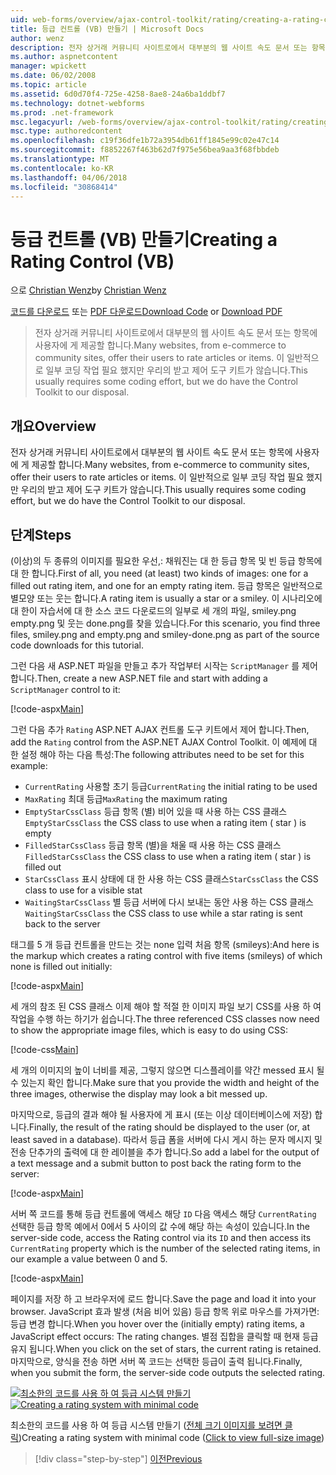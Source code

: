 ```yaml
---
uid: web-forms/overview/ajax-control-toolkit/rating/creating-a-rating-control-vb
title: 등급 컨트롤 (VB) 만들기 | Microsoft Docs
author: wenz
description: 전자 상거래 커뮤니티 사이트로에서 대부분의 웹 사이트 속도 문서 또는 항목에 사용자에 게 제공할 합니다. 이 일반적으로 일부 코딩 작업 필요 하지만 대 한는 중...
ms.author: aspnetcontent
manager: wpickett
ms.date: 06/02/2008
ms.topic: article
ms.assetid: 6d0d70f4-725e-4258-8ae8-24a6ba1ddbf7
ms.technology: dotnet-webforms
ms.prod: .net-framework
msc.legacyurl: /web-forms/overview/ajax-control-toolkit/rating/creating-a-rating-control-vb
msc.type: authoredcontent
ms.openlocfilehash: c19f36dfe1b72a3954db61ff1845e99c02e47c14
ms.sourcegitcommit: f8852267f463b62d7f975e56bea9aa3f68fbbdeb
ms.translationtype: MT
ms.contentlocale: ko-KR
ms.lasthandoff: 04/06/2018
ms.locfileid: "30868414"
---
```

<a name="creating-a-rating-control-vb"></a><span data-ttu-id="03459-104">등급 컨트롤 (VB) 만들기</span><span class="sxs-lookup"><span data-stu-id="03459-104">Creating a Rating Control (VB)</span></span>
====================
<span data-ttu-id="03459-105">으로 [Christian Wenz](https://github.com/wenz)</span><span class="sxs-lookup"><span data-stu-id="03459-105">by [Christian Wenz](https://github.com/wenz)</span></span>

<span data-ttu-id="03459-106">[코드를 다운로드](http://download.microsoft.com/download/9/3/f/93f8daea-bebd-4821-833b-95205389c7d0/rating0.vb.zip) 또는 [PDF 다운로드](http://download.microsoft.com/download/2/d/c/2dc10e34-6983-41d4-9c08-f78f5387d32b/rating0VB.pdf)</span><span class="sxs-lookup"><span data-stu-id="03459-106">[Download Code](http://download.microsoft.com/download/9/3/f/93f8daea-bebd-4821-833b-95205389c7d0/rating0.vb.zip) or [Download PDF](http://download.microsoft.com/download/2/d/c/2dc10e34-6983-41d4-9c08-f78f5387d32b/rating0VB.pdf)</span></span>

> <span data-ttu-id="03459-107">전자 상거래 커뮤니티 사이트로에서 대부분의 웹 사이트 속도 문서 또는 항목에 사용자에 게 제공할 합니다.</span><span class="sxs-lookup"><span data-stu-id="03459-107">Many websites, from e-commerce to community sites, offer their users to rate articles or items.</span></span> <span data-ttu-id="03459-108">이 일반적으로 일부 코딩 작업 필요 했지만 우리의 받고 제어 도구 키트가 않습니다.</span><span class="sxs-lookup"><span data-stu-id="03459-108">This usually requires some coding effort, but we do have the Control Toolkit to our disposal.</span></span>


## <a name="overview"></a><span data-ttu-id="03459-109">개요</span><span class="sxs-lookup"><span data-stu-id="03459-109">Overview</span></span>

<span data-ttu-id="03459-110">전자 상거래 커뮤니티 사이트로에서 대부분의 웹 사이트 속도 문서 또는 항목에 사용자에 게 제공할 합니다.</span><span class="sxs-lookup"><span data-stu-id="03459-110">Many websites, from e-commerce to community sites, offer their users to rate articles or items.</span></span> <span data-ttu-id="03459-111">이 일반적으로 일부 코딩 작업 필요 했지만 우리의 받고 제어 도구 키트가 않습니다.</span><span class="sxs-lookup"><span data-stu-id="03459-111">This usually requires some coding effort, but we do have the Control Toolkit to our disposal.</span></span>

## <a name="steps"></a><span data-ttu-id="03459-112">단계</span><span class="sxs-lookup"><span data-stu-id="03459-112">Steps</span></span>

<span data-ttu-id="03459-113">(이상)의 두 종류의 이미지를 필요한 우선,: 채워진는 대 한 등급 항목 및 빈 등급 항목에 대 한 합니다.</span><span class="sxs-lookup"><span data-stu-id="03459-113">First of all, you need (at least) two kinds of images: one for a filled out rating item, and one for an empty rating item.</span></span> <span data-ttu-id="03459-114">등급 항목은 일반적으로 별모양 또는 웃는 합니다.</span><span class="sxs-lookup"><span data-stu-id="03459-114">A rating item is usually a star or a smiley.</span></span> <span data-ttu-id="03459-115">이 시나리오에 대 한이 자습서에 대 한 소스 코드 다운로드의 일부로 세 개의 파일, smiley.png empty.png 및 웃는 done.png를 찾을 있습니다.</span><span class="sxs-lookup"><span data-stu-id="03459-115">For this scenario, you find three files, smiley.png and empty.png and smiley-done.png as part of the source code downloads for this tutorial.</span></span>

<span data-ttu-id="03459-116">그런 다음 새 ASP.NET 파일을 만들고 추가 작업부터 시작는 `ScriptManager` 를 제어 합니다.</span><span class="sxs-lookup"><span data-stu-id="03459-116">Then, create a new ASP.NET file and start with adding a `ScriptManager` control to it:</span></span>

[!code-aspx[Main](creating-a-rating-control-vb/samples/sample1.aspx)]

<span data-ttu-id="03459-117">그런 다음 추가 `Rating` ASP.NET AJAX 컨트롤 도구 키트에서 제어 합니다.</span><span class="sxs-lookup"><span data-stu-id="03459-117">Then, add the `Rating` control from the ASP.NET AJAX Control Toolkit.</span></span> <span data-ttu-id="03459-118">이 예제에 대 한 설정 해야 하는 다음 특성:</span><span class="sxs-lookup"><span data-stu-id="03459-118">The following attributes need to be set for this example:</span></span>

- <span data-ttu-id="03459-119">`CurrentRating` 사용할 초기 등급</span><span class="sxs-lookup"><span data-stu-id="03459-119">`CurrentRating` the initial rating to be used</span></span>
- <span data-ttu-id="03459-120">`MaxRating` 최대 등급</span><span class="sxs-lookup"><span data-stu-id="03459-120">`MaxRating` the maximum rating</span></span>
- <span data-ttu-id="03459-121">`EmptyStarCssClass` 등급 항목 (별) 비어 있을 때 사용 하는 CSS 클래스</span><span class="sxs-lookup"><span data-stu-id="03459-121">`EmptyStarCssClass` the CSS class to use when a rating item ( star ) is empty</span></span>
- <span data-ttu-id="03459-122">`FilledStarCssClass` 등급 항목 (별)을 채울 때 사용 하는 CSS 클래스</span><span class="sxs-lookup"><span data-stu-id="03459-122">`FilledStarCssClass` the CSS class to use when a rating item ( star ) is filled out</span></span>
- <span data-ttu-id="03459-123">`StarCssClass` 표시 상태에 대 한 사용 하는 CSS 클래스</span><span class="sxs-lookup"><span data-stu-id="03459-123">`StarCssClass` the CSS class to use for a visible stat</span></span>
- <span data-ttu-id="03459-124">`WaitingStarCssClass` 별 등급 서버에 다시 보내는 동안 사용 하는 CSS 클래스</span><span class="sxs-lookup"><span data-stu-id="03459-124">`WaitingStarCssClass` the CSS class to use while a star rating is sent back to the server</span></span>

<span data-ttu-id="03459-125">태그를 5 개 등급 컨트롤을 만드는 것는 none 입력 처음 항목 (smileys):</span><span class="sxs-lookup"><span data-stu-id="03459-125">And here is the markup which creates a rating control with five items (smileys) of which none is filled out initially:</span></span>

[!code-aspx[Main](creating-a-rating-control-vb/samples/sample2.aspx)]

<span data-ttu-id="03459-126">세 개의 참조 된 CSS 클래스 이제 해야 할 적절 한 이미지 파일 보기 CSS를 사용 하 여 작업을 수행 하는 하기가 쉽습니다.</span><span class="sxs-lookup"><span data-stu-id="03459-126">The three referenced CSS classes now need to show the appropriate image files, which is easy to do using CSS:</span></span>

[!code-css[Main](creating-a-rating-control-vb/samples/sample3.css)]

<span data-ttu-id="03459-127">세 개의 이미지의 높이 너비를 제공, 그렇지 않으면 디스플레이를 약간 messed 표시 될 수 있는지 확인 합니다.</span><span class="sxs-lookup"><span data-stu-id="03459-127">Make sure that you provide the width and height of the three images, otherwise the display may look a bit messed up.</span></span>

<span data-ttu-id="03459-128">마지막으로, 등급의 결과 해야 될 사용자에 게 표시 (또는 이상 데이터베이스에 저장) 합니다.</span><span class="sxs-lookup"><span data-stu-id="03459-128">Finally, the result of the rating should be displayed to the user (or, at least saved in a database).</span></span> <span data-ttu-id="03459-129">따라서 등급 폼을 서버에 다시 게시 하는 문자 메시지 및 전송 단추가의 출력에 대 한 레이블을 추가 합니다.</span><span class="sxs-lookup"><span data-stu-id="03459-129">So add a label for the output of a text message and a submit button to post back the rating form to the server:</span></span>

[!code-aspx[Main](creating-a-rating-control-vb/samples/sample4.aspx)]

<span data-ttu-id="03459-130">서버 쪽 코드를 통해 등급 컨트롤에 액세스 해당 `ID` 다음 액세스 해당 `CurrentRating` 선택한 등급 항목 예에서 0에서 5 사이의 값 수에 해당 하는 속성이 있습니다.</span><span class="sxs-lookup"><span data-stu-id="03459-130">In the server-side code, access the Rating control via its `ID` and then access its `CurrentRating` property which is the number of the selected rating items, in our example a value between 0 and 5.</span></span>

[!code-aspx[Main](creating-a-rating-control-vb/samples/sample5.aspx)]

<span data-ttu-id="03459-131">페이지를 저장 하 고 브라우저에 로드 합니다.</span><span class="sxs-lookup"><span data-stu-id="03459-131">Save the page and load it into your browser.</span></span> <span data-ttu-id="03459-132">JavaScript 효과 발생 (처음 비어 있음) 등급 항목 위로 마우스를 가져가면: 등급 변경 합니다.</span><span class="sxs-lookup"><span data-stu-id="03459-132">When you hover over the (initially empty) rating items, a JavaScript effect occurs: The rating changes.</span></span> <span data-ttu-id="03459-133">별점 집합을 클릭할 때 현재 등급 유지 됩니다.</span><span class="sxs-lookup"><span data-stu-id="03459-133">When you click on the set of stars, the current rating is retained.</span></span> <span data-ttu-id="03459-134">마지막으로, 양식을 전송 하면 서버 쪽 코드는 선택한 등급이 출력 됩니다.</span><span class="sxs-lookup"><span data-stu-id="03459-134">Finally, when you submit the form, the server-side code outputs the selected rating.</span></span>


<span data-ttu-id="03459-135">[![최소한의 코드를 사용 하 여 등급 시스템 만들기](creating-a-rating-control-vb/_static/image2.png)](creating-a-rating-control-vb/_static/image1.png)</span><span class="sxs-lookup"><span data-stu-id="03459-135">[![Creating a rating system with minimal code](creating-a-rating-control-vb/_static/image2.png)](creating-a-rating-control-vb/_static/image1.png)</span></span>

<span data-ttu-id="03459-136">최소한의 코드를 사용 하 여 등급 시스템 만들기 ([전체 크기 이미지를 보려면 클릭](creating-a-rating-control-vb/_static/image3.png))</span><span class="sxs-lookup"><span data-stu-id="03459-136">Creating a rating system with minimal code ([Click to view full-size image](creating-a-rating-control-vb/_static/image3.png))</span></span>

> [!div class="step-by-step"]
> [<span data-ttu-id="03459-137">이전</span><span class="sxs-lookup"><span data-stu-id="03459-137">Previous</span></span>](creating-a-rating-control-cs.md)
